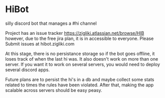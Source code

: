 # HiBot
silly discord bot that manages a #hi channel

Project has an issue tracker https://zigliki.atlassian.net/browse/HIB however, due to the free jira plan, it is in accessible to everyone. Please Submit issues at hibot.zigliki.com

At this stage, there is no persistance storage so if the bot goes offline, it loses track of when the last hi was.
It also doesn't work on more than one server. If you want it to work on several servers, you would need to deploy
several discord apps.

Future plans are to persist the hi's in a db and maybe collect some stats related to times the rules have been violated.
After that, making the app scalable across servers should be easy peasy.
